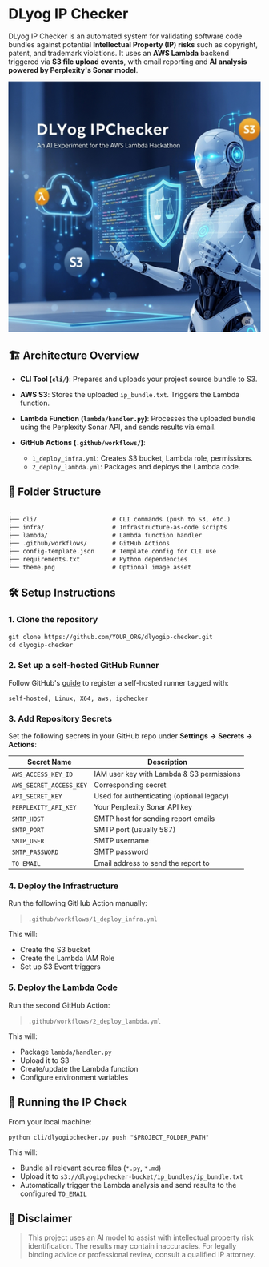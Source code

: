 # DLyog IP Checker

DLyog IP Checker is an automated system for validating software code bundles against potential **Intellectual Property (IP) risks** such as copyright, patent, and trademark violations. It uses an **AWS Lambda** backend triggered via **S3 file upload events**, with email reporting and **AI analysis powered by Perplexity's Sonar model**.

![DLyog IP Checker Theme](theme.png)

## 🏗️ Architecture Overview

* **CLI Tool (`cli/`)**: Prepares and uploads your project source bundle to S3.
* **AWS S3**: Stores the uploaded `ip_bundle.txt`. Triggers the Lambda function.
* **Lambda Function (`lambda/handler.py`)**: Processes the uploaded bundle using the Perplexity Sonar API, and sends results via email.
* **GitHub Actions (`.github/workflows/`)**:

  * `1_deploy_infra.yml`: Creates S3 bucket, Lambda role, permissions.
  * `2_deploy_lambda.yml`: Packages and deploys the Lambda code.

## 🧰 Folder Structure

```
.
├── cli/                     # CLI commands (push to S3, etc.)
├── infra/                   # Infrastructure-as-code scripts
├── lambda/                  # Lambda function handler
├── .github/workflows/       # GitHub Actions
├── config-template.json     # Template config for CLI use
├── requirements.txt         # Python dependencies
└── theme.png                # Optional image asset
```

## 🛠️ Setup Instructions

### 1. Clone the repository

```
git clone https://github.com/YOUR_ORG/dlyogip-checker.git
cd dlyogip-checker
```

### 2. Set up a self-hosted GitHub Runner

Follow GitHub's [guide](https://docs.github.com/en/actions/hosting-your-own-runners/about-self-hosted-runners) to register a self-hosted runner tagged with:

```
self-hosted, Linux, X64, aws, ipchecker
```

### 3. Add Repository Secrets

Set the following secrets in your GitHub repo under **Settings → Secrets → Actions**:

| Secret Name             | Description                               |
| ----------------------- | ----------------------------------------- |
| `AWS_ACCESS_KEY_ID`     | IAM user key with Lambda & S3 permissions |
| `AWS_SECRET_ACCESS_KEY` | Corresponding secret                      |
| `API_SECRET_KEY`        | Used for authenticating (optional legacy) |
| `PERPLEXITY_API_KEY`    | Your Perplexity Sonar API key             |
| `SMTP_HOST`             | SMTP host for sending report emails       |
| `SMTP_PORT`             | SMTP port (usually 587)                   |
| `SMTP_USER`             | SMTP username                             |
| `SMTP_PASSWORD`         | SMTP password                             |
| `TO_EMAIL`              | Email address to send the report to       |

### 4. Deploy the Infrastructure

Run the following GitHub Action manually:

> `.github/workflows/1_deploy_infra.yml`

This will:

* Create the S3 bucket
* Create the Lambda IAM Role
* Set up S3 Event triggers

### 5. Deploy the Lambda Code

Run the second GitHub Action:

> `.github/workflows/2_deploy_lambda.yml`

This will:

* Package `lambda/handler.py`
* Upload it to S3
* Create/update the Lambda function
* Configure environment variables

## 🚀 Running the IP Check

From your local machine:

```
python cli/dlyogipchecker.py push "$PROJECT_FOLDER_PATH"
```

This will:

* Bundle all relevant source files (`*.py`, `*.md`)
* Upload it to `s3://dlyogipchecker-bucket/ip_bundles/ip_bundle.txt`
* Automatically trigger the Lambda analysis and send results to the configured `TO_EMAIL`

## 📝 Disclaimer

> This project uses an AI model to assist with intellectual property risk identification. The results may contain inaccuracies. For legally binding advice or professional review, consult a qualified IP attorney.
